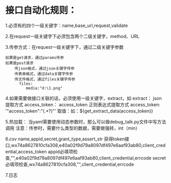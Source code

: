 # 接口自动化规则：

1.必须有的四个一级关键字：name,base_url,request,validate

2.在request一级关键字下必须包含两个二级关键字，method、URL

3.传参方式：在request一级关键字下，通过二级关键字参数

    如果是get请求，通过params传参
    如果是post请求
        传json格式，通过json关键字传参
        传表单格式，通过data关键字传参
        传文件格式，通过files关键字传参
          files:
             media:"d:\1.png"

4.如果需要做接口关联的话，必须使用一级关键字，extract，如
    extract：
        json提取方式
        access_token： access_token
        正则表达式提取方式
        access_token: '"access_token":"(.*?)"'
    取值：如：${get_extract_data(access_token)}

 5.热加载：
    当yaml需要使用动态参数时，那么可以做debug_talk.py文件中写方法调用
    注意：传参时，需要什么类型的数据，需要做强转，int（min）

6.csv
    name,appid,secret,grant_type,assert_str
    获得token接口,wx74a8627810cfa308,e40a02f9d79a8097df497e6aaf93ab80,client_credential,access_token
    appid必填项检查,"",e40a02f9d79a8097df497e6aaf93ab80,client_credential,errcode
    secret必填项检查,wx74a8627810cfa308,"",client_credential,errcode


7.日志

